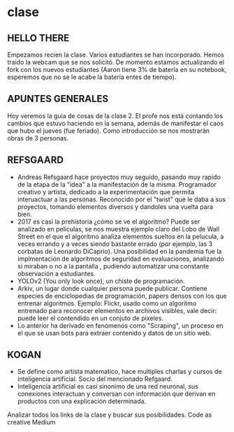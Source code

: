 # clase

## HELLO THERE

Empezamos recien la clase. Varios estudiantes se han incorporado. Hemos traido la webcam que se nos solicitó. De momento estamos actualizando el fork con los nuevos estudiantes (Aaron tiene 3% de batería en su notebook, esperemos que no se le acabe la batería entes de tiempo).

## APUNTES GENERALES
Hoy veremos la guia de cosas de la clase 2. El profe nos está contando los cambios que estuvo haciendo en la semana, además de manifestar el caos que hubo el jueves (fue feriado). Como introducción se nos mostrarán obras de 3 personas.

## REFSGAARD
- Andreas Refsgaard hace proyectos muy seguido, pasando muy rapido de la etapa de la "idea" a la manifestación de la misma. Programador creativo y artista, dedicado a la experimentación que permita interuactuar a las personas. Reconocido por el "twist" que le daba a sus proyectos, tomando elementos diversos y dandoles una vuelta para bien.
- 2017 es casi la prehistoria ¿cómo se ve el algoritmo? Puede ser analizado en peliculas, se nos muestra ejemplo claro del Lobo de Wall Street en el que el algoritmo analiza elementos sueltos en la pelucula, a veces errando y a veces siendo bastante errado (por ejemplo, las 3 corbatas de Leonardo DiCaprio). Una posibilidad en la pandemia fue la implmentación de algoritmos de seguridad en evaluaciones, analizando si miraban o no a la pantalla , pudiendo automatizar una constante observación a estudiantes.
- YOLOv2 (You only look once), un chiste de programación.
- Arkiv, un lugar donde cualquier persona puede publicar. Contiene especies de enciclopedias de programación, papers densos con los que entrenar algoritmos. Ejemplo: Flickr, usado como un algoritmo entrenado para reconocer elementos en archivos visibles, vale decir: puede leer el contendido en un conjuto de pixeles.
- Lo anterior ha derivado en fenomenos como "Scraping", un proceso en el que se usan bots para extraer contenido y datos de un sitio web.

## KOGAN
- Se define como artista matematico, hace multiples charlas y cursos de inteligencia artificial. Socio del mencionado Refgaard.
- Inteligencia artificial es casi sinonimo de una red neuronal, sus conexiones interactuan y conversan con información que derivan en productos con una explicación determinada.

Analizar todos los links de la clase y buscar sus posibilidades. Code as creative Medium
